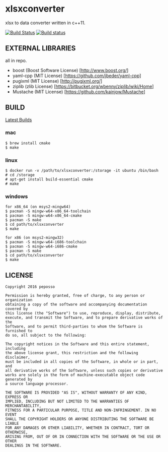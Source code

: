 # xlsxconverter

xlsx to data converter written in c++11.

[![Build Status](https://travis-ci.org/peposso/xlsxconverter.svg?branch=master)](https://travis-ci.org/peposso/xlsxconverter)
[![Build status](https://ci.appveyor.com/api/projects/status/mh6nqcgibro2nvho?svg=true)](https://ci.appveyor.com/project/peposso/xlsxconverter)


## EXTERNAL LIBRARIES

all in repo.

- boost (Boost Software License) [http://www.boost.org/]
- yaml-cpp (MIT License) [https://github.com/jbeder/yaml-cpp]
- pugixml (MIT License) [http://pugixml.org/]
- ziplib (zlib License) [https://bitbucket.org/wbenny/ziplib/wiki/Home]
- Mustache (MIT License) [https://github.com/kainjow/Mustache]


## BUILD

[Latest Builds](https://github.com/peposso/xlsxconverter/releases)

### mac

    $ brew install cmake
    $ make

### linux

    $ docker run -v /path/to/xlsxconverter:/storage -it ubuntu /bin/bash
    # cd /storage
    # apt-get install build-essential cmake
    # make

### windows

    for x86_64 (on msys2-mingw64)
    $ pacman -S mingw-w64-x86_64-toolchain
    $ pacman -S mingw-w64-x86_64-cmake
    $ pacman -S make
    $ cd path/to/xlsxconverter
    $ make

    for x86 (on msys2-mingw32)
    $ pacman -S mingw-w64-i686-toolchain
    $ pacman -S mingw-w64-i686-cmake
    $ pacman -S make
    $ cd path/to/xlsxconverter
    $ make


## LICENSE

    Copyright 2016 peposso

    Permission is hereby granted, free of charge, to any person or organization
    obtaining a copy of the software and accompanying documentation covered by
    this license (the "Software") to use, reproduce, display, distribute,
    execute, and transmit the Software, and to prepare derivative works of the
    Software, and to permit third-parties to whom the Software is furnished to
    do so, all subject to the following:

    The copyright notices in the Software and this entire statement, including
    the above license grant, this restriction and the following disclaimer,
    must be included in all copies of the Software, in whole or in part, and
    all derivative works of the Software, unless such copies or derivative
    works are solely in the form of machine-executable object code generated by
    a source language processor.

    THE SOFTWARE IS PROVIDED "AS IS", WITHOUT WARRANTY OF ANY KIND, EXPRESS OR
    IMPLIED, INCLUDING BUT NOT LIMITED TO THE WARRANTIES OF MERCHANTABILITY,
    FITNESS FOR A PARTICULAR PURPOSE, TITLE AND NON-INFRINGEMENT. IN NO EVENT
    SHALL THE COPYRIGHT HOLDERS OR ANYONE DISTRIBUTING THE SOFTWARE BE LIABLE
    FOR ANY DAMAGES OR OTHER LIABILITY, WHETHER IN CONTRACT, TORT OR OTHERWISE,
    ARISING FROM, OUT OF OR IN CONNECTION WITH THE SOFTWARE OR THE USE OR OTHER
    DEALINGS IN THE SOFTWARE.

